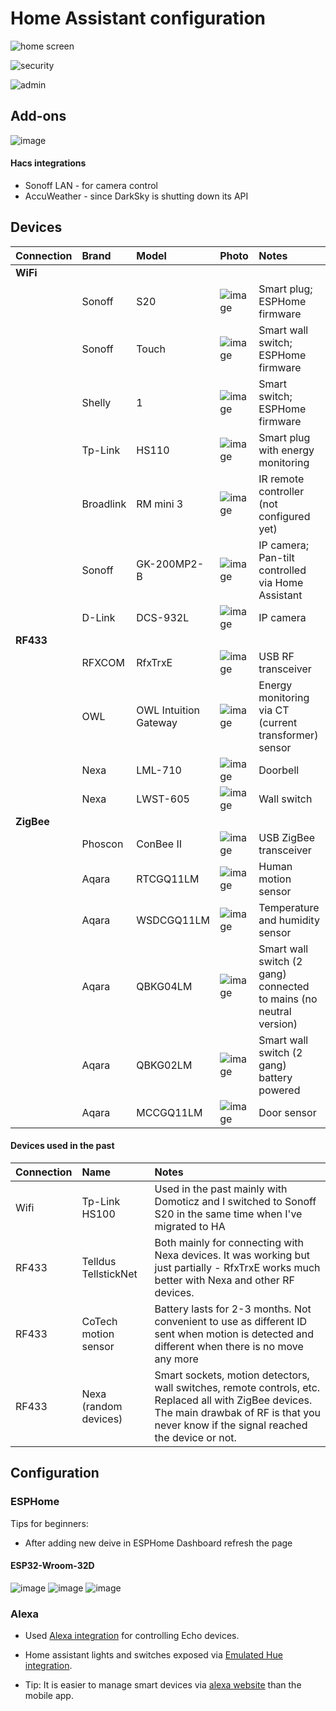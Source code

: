 # Home Assistant configuration

![home screen](https://user-images.githubusercontent.com/8268674/86159451-47f83900-bb02-11ea-9b3f-6bb5451eee77.png)

![security](https://user-images.githubusercontent.com/8268674/86175483-56068380-bb1b-11ea-9421-d7bd083613a6.png)

![admin](https://user-images.githubusercontent.com/8268674/86176680-34a69700-bb1d-11ea-850e-d82b3694eb56.png)

## Add-ons
![image](https://user-images.githubusercontent.com/8268674/86160003-12078480-bb03-11ea-88f3-d1482acd2406.png)

#### Hacs integrations
* Sonoff LAN - for camera control
* AccuWeather - since DarkSky is shutting down its API

## Devices

| Connection | Brand | Model | Photo | Notes |
|:-----|:-----|:-----|:-----|:-----|
| **WiFi** |  |  |  |  |
|  | Sonoff | S20 | ![image](https://user-images.githubusercontent.com/8268674/85944365-1464b580-b92e-11ea-90a1-0f4fa9e6546d.png) | Smart plug; ESPHome firmware
|  | Sonoff | Touch | ![image](https://user-images.githubusercontent.com/8268674/85944447-b4bada00-b92e-11ea-8411-f785e0630398.png) | Smart wall switch; ESPHome firmware
|  | Shelly | 1 | ![image](https://user-images.githubusercontent.com/8268674/85944528-4fb3b400-b92f-11ea-8444-9ad851cfa497.png) | Smart switch; ESPHome firmware
|  | Tp-Link | HS110 | ![image](https://user-images.githubusercontent.com/8268674/85944585-c486ee00-b92f-11ea-857f-745ec5a34fc4.png) | Smart plug with energy monitoring
|  | Broadlink | RM mini 3 | ![image](https://user-images.githubusercontent.com/8268674/85944713-d3ba6b80-b930-11ea-8c70-c0141ee834b8.png) | IR remote controller (not configured yet)
|  | Sonoff | GK-200MP2-B | ![image](https://user-images.githubusercontent.com/8268674/86054006-49b5f400-ba51-11ea-8d85-fa57775cf387.png) | IP camera; Pan-tilt controlled via Home Assistant
|  | D-Link | DCS-932L | ![image](https://user-images.githubusercontent.com/8268674/86054297-cea10d80-ba51-11ea-9546-643240c78b7c.png) | IP camera
| **RF433** |  |  |  | 
|  | RFXCOM | RfxTrxE | ![image](https://user-images.githubusercontent.com/8268674/86055023-183e2800-ba53-11ea-9aab-57f64a405b68.png) | USB RF transceiver
|  | OWL | OWL Intuition Gateway | ![image](https://user-images.githubusercontent.com/8268674/86055820-48d29180-ba54-11ea-9bfc-0a7a50e383f4.png) | Energy monitoring via CT (current transformer) sensor
|  | Nexa | LML-710 | ![image](https://user-images.githubusercontent.com/8268674/86056059-bb437180-ba54-11ea-9a1f-59221257fe99.png) | Doorbell
|  | Nexa | LWST-605 | ![image](https://user-images.githubusercontent.com/8268674/86056642-aca98a00-ba55-11ea-9d7d-29d0ad6ea21a.png) | Wall switch
| **ZigBee** |  |  |  |  |
|  | Phoscon | ConBee II | ![image](https://user-images.githubusercontent.com/8268674/86056863-0742e600-ba56-11ea-82e5-594602251075.png) | USB ZigBee transceiver
|  | Aqara | RTCGQ11LM | ![image](https://user-images.githubusercontent.com/8268674/86057757-aa482f80-ba57-11ea-981b-93240ea72485.png) | Human motion sensor
|  | Aqara | WSDCGQ11LM | ![image](https://user-images.githubusercontent.com/8268674/86058008-0f038a00-ba58-11ea-95a8-b475cbc66190.png) | Temperature and humidity sensor
|  | Aqara | QBKG04LM | ![image](https://user-images.githubusercontent.com/8268674/86058351-ac5ebe00-ba58-11ea-84ba-53873a70667a.png) | Smart wall switch (2 gang) connected to mains (no neutral version)
|  | Aqara | QBKG02LM  | ![image](https://user-images.githubusercontent.com/8268674/86059062-eb414380-ba59-11ea-8871-f4d97840d5b9.png) | Smart wall switch (2 gang) battery powered
|  | Aqara | MCCGQ11LM | ![image](https://user-images.githubusercontent.com/8268674/86059453-aff34480-ba5a-11ea-84e9-6eceee5e0c45.png) | Door sensor


#### Devices used in the past

| Connection | Name | Notes |
|:----|:----|:----|
| Wifi | Tp-Link HS100 | Used in the past mainly with Domoticz and I switched to Sonoff S20 in the same time when I've migrated to HA
| RF433 | Telldus TellstickNet | Both mainly for connecting with Nexa devices. It was working but just partially - RfxTrxE works much better with Nexa and other RF devices.
| RF433 | CoTech motion sensor | Battery lasts for 2-3 months. Not convenient to use as different ID sent when motion is detected and different when there is no move any more
| RF433 | Nexa (random devices) | Smart sockets, motion detectors, wall switches, remote controls, etc. Replaced all with ZigBee devices. The main drawbak of RF is that you never know if the signal reached the device or not.
  
## Configuration

### ESPHome

Tips for beginners:

* After adding new deive in ESPHome Dashboard refresh the page

#### ESP32-Wroom-32D
![image](https://user-images.githubusercontent.com/8268674/86531689-48eee900-bebb-11ea-95f9-babc1612454f.png)
![image](https://user-images.githubusercontent.com/8268674/86531667-2066ef00-bebb-11ea-9c6a-ddc3bf11aff0.png)
![image](https://user-images.githubusercontent.com/8268674/86545761-d87eb100-bf28-11ea-8344-4ae8879f527b.png)



### Alexa

* Used [Alexa integration](https://www.home-assistant.io/integrations/alexa/) for controlling Echo devices.

* Home assistant lights and switches exposed via [Emulated Hue integration](https://www.home-assistant.io/integrations/emulated_hue/). 

* Tip: It is easier to manage smart devices via [alexa website](https://alexa.amazon.co.uk/spa/index.html#appliances) than the mobile app.
